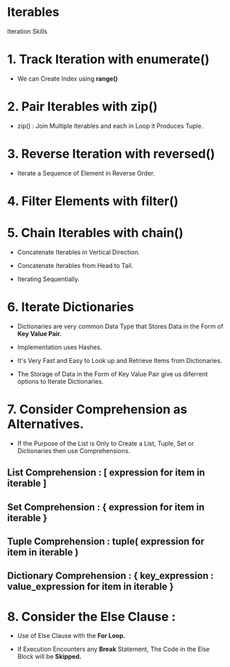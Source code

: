 # Iterables
Iteration Skills 

# 1. Track Iteration with **enumerate()**

* We can Create Index using **range()**

# 2. Pair Iterables with zip()

* zip() : Join Multiple Iterables and each in Loop it Produces Tuple.

# 3. Reverse Iteration with **reversed()**

* Iterate a Sequence of Element in Reverse Order.

# 4. Filter Elements with filter()

# 5. Chain Iterables with **chain()**

* Concatenate Iterables in Vertical Direction.

* Concatenate Iterables from Head to Tail.

* Iterating Sequentially.

# 6. Iterate Dictionaries

* Dictionaries are very common Data Type that Stores Data in the Form of **Key Value Pair.**

* Implementation uses Hashes.

* It's Very Fast and Easy to Look up and Retrieve Items from Dictionaries.

* The Storage of Data in the Form of Key Value Pair give us diferrent options to Iterate Dictionaries.

# 7. Consider **Comprehension** as Alternatives.

* If the Purpose of the List is Only to Create a List, Tuple, Set or Dictionaries then use Comprehensions.

## List Comprehension : \[ **expression** for **item** in **iterable** \]

## Set Comprehension : \{ **expression** for **item** in **iterable** \}

## Tuple Comprehension : **tuple**\( **expression** for **item** in **iterable** \)

## Dictionary Comprehension : \{ **key_expression : value_expression** for **item** in **iterable** \}

# 8. Consider the Else Clause :

* Use of Else Clause with the **For Loop.**

* If Execution Encounters any **Break** Statement, The Code in the Else Block will be **Skipped.**
